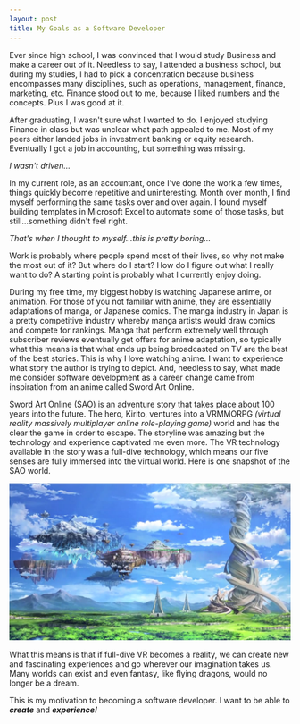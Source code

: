 ```yaml
---
layout: post
title: My Goals as a Software Developer
---
```


Ever since high school, I was convinced that I would study Business and make a career out of it. Needless to say, I attended a business school, but during my studies, I had to pick a concentration because business encompasses many disciplines, such as operations, management, finance, marketing, etc. Finance stood out to me, because I liked numbers and the concepts. Plus I was good at it.

After graduating, I wasn't sure what I wanted to do. I enjoyed studying Finance in class but was unclear what path appealed to me. Most of my peers either landed jobs in investment banking or equity research. Eventually I got a job in accounting, but something was missing.

*I wasn't driven...*

In my current role, as an accountant, once I've done the work a few times, things quickly become repetitive and uninteresting. Month over month, I find myself performing the same tasks over and over again. I found myself building templates in Microsoft Excel to automate some of those tasks, but still...something didn't feel right.

*That's when I thought to myself...this is pretty boring...*

Work is probably where people spend most of their lives, so why not make the most out of it? But where do I start? How do I figure out what I really want to do? A starting point is probably what I currently enjoy doing.

During my free time, my biggest hobby is watching Japanese anime, or animation. For those of you not familiar with anime, they are essentially adaptations of manga, or Japanese comics. The manga industry in Japan is a pretty competitive industry whereby manga artists would draw comics and compete for rankings. Manga that perform extremely well through subscriber reviews eventually get offers for anime adaptation, so typically what this means is that what ends up being broadcasted on TV are the best of the best stories. This is why I love watching anime. I want to experience what story the author is trying to depict. And, needless to say, what made me consider software development as a career change came from inspiration from an anime called Sword Art Online.

Sword Art Online (SAO) is an adventure story that takes place about 100 years into the future. The hero, Kirito, ventures into a VRMMORPG *(virtual reality massively multiplayer online role-playing game)* world and has the clear the game in order to escape. The storyline was amazing but the technology and experience captivated me even more. The VR technology available in the story was a full-dive technology, which means our five senses are fully immersed into the virtual world. Here is one snapshot of the SAO world.

![SAO World](/img/SAO-World.png)

What this means is that if full-dive VR becomes a reality, we can create new and fascinating experiences and go wherever our imagination takes us. Many worlds can exist and even fantasy, like flying dragons, would no longer be a dream.

This is my motivation to becoming a software developer. I want to be able to ***create*** and ***experience!***
